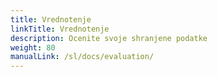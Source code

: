 ```yaml
---
title: Vrednotenje
linkTitle: Vrednotenje
description: Ocenite svoje shranjene podatke
weight: 80
manualLink: /sl/docs/evaluation/
---
```

<script>
  window.location.href = "/sl/docs/evaluation/";
</script>
